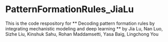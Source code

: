# PatternFormationRules_JiaLu

This is the code respository for ** Decoding pattern formation rules by integrating mechanistic modeling and deep learning **
by Jia Lu, Nan Luo, Sizhe Liu, Kinshuk Sahu, Rohan Maddamsetti, Υasa Baig, Lingchong You
